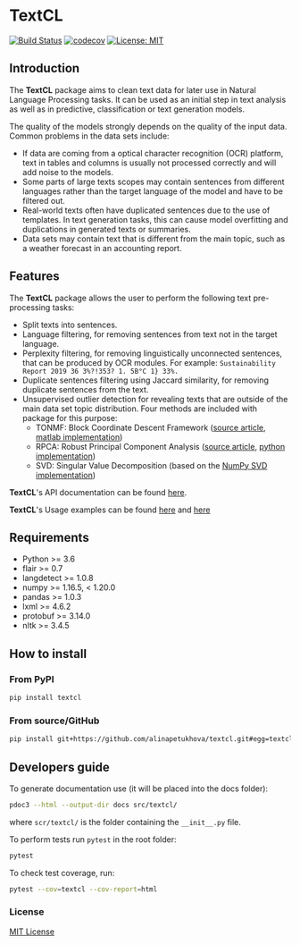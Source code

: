 # TextCL

[![Build Status](https://travis-ci.com/alinapetukhova/textcl.svg?branch=master)](https://travis-ci.com/github/alinapetukhova/textcl)
[![codecov](https://codecov.io/gh/alinapetukhova/textcl/branch/master/graph/badge.svg?token=jgYuXyGGjS)](https://codecov.io/gh/alinapetukhova/textcl)
[![License: MIT](https://img.shields.io/badge/License-MIT-yellow.svg)](https://opensource.org/licenses/MIT)

## Introduction

The **TextCL** package aims to clean text data for later use in Natural Language Processing tasks. It can be used as an initial step in text analysis as well as in predictive, classification or text generation models.

The quality of the models strongly depends on the quality of the input data. Common problems in the data sets include:

- If data are coming from a optical character recognition (OCR) platform, text in tables and columns is usually not processed correctly and will add noise to the models.
- Some parts of large texts scopes may contain sentences from different languages rather than the target language of the model and have to be filtered out.
- Real-world texts often have duplicated sentences due to the use of templates. In text generation tasks, this can cause model overfitting and duplications in generated texts or summaries.
- Data sets may contain text that is different from the main topic, such as a weather forecast in an accounting report.

## Features

The **TextCL** package allows the user to perform the following text pre-processing tasks:

- Split texts into sentences.
- Language filtering, for removing sentences from text not in the target language.
- Perplexity filtering, for removing linguistically unconnected sentences, that can be produced by OCR modules. For example: `Sustainability Report 2019 36 3%?!353? 1. 5В°C 1} 33%.`
- Duplicate sentences filtering using Jaccard similarity, for removing duplicate sentences from the text.
- Unsupervised outlier detection for revealing texts that are outside of the main data set topic distribution. Four methods are included with package for this purpose:
  - TONMF: Block Coordinate Descent Framework
    ([source article](https://arxiv.org/pdf/1701.01325.pdf),
    [matlab implementation](https://github.com/ramkikannan/outliernmf))
  - RPCA: Robust Principal Component Analysis
    ([source article](https://arxiv.org/pdf/0912.3599.pdf),
    [python implementation](https://github.com/dganguli/robust-pca))
  - SVD: Singular Value Decomposition
    (based on the [NumPy SVD implementation](https://numpy.org/doc/stable/reference/generated/numpy.linalg.svd.html))

**TextCL**'s API documentation can be found [here](https://alinapetukhova.github.io/textcl/docs/).

**TextCL**'s Usage examples can be found [here](https://github.com/alinapetukhova/textcl/blob/master/examples/text_preprocessing_example.ipynb) and [here](https://github.com/alinapetukhova/textcl/blob/master/examples/outlier_detection_functions_plots_example.ipynb)

## Requirements

- Python >= 3.6
- flair >= 0.7
- langdetect >= 1.0.8
- numpy >= 1.16.5, < 1.20.0
- pandas >= 1.0.3
- lxml >= 4.6.2
- protobuf >= 3.14.0
- nltk >= 3.4.5

## How to install

### From PyPI

```bash
pip install textcl
```

### From source/GitHub

```bash
pip install git+https://github.com/alinapetukhova/textcl.git#egg=textcl
```

## Developers guide

To generate documentation use (it will be placed into the docs folder):

```bash
pdoc3 --html --output-dir docs src/textcl/
```

where `scr/textcl/` is the folder containing the `__init__.py` file.

To perform tests run `pytest` in the root folder:

```bash
pytest
```

To check test coverage, run:

```bash
pytest --cov=textcl --cov-report=html
```

### License

[MIT License](LICENSE)